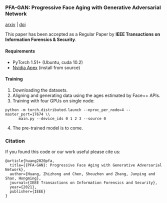 ### PFA-GAN: Progressive Face Aging with Generative Adversarial Network

[arxiv](https://arxiv.org/abs/2012.03459) | [doi](https://ieeexplore.ieee.org/document/9309246)

This paper has been accepted as a Regular Paper by **IEEE Transactions on Information Forensics & Security**.

#### Requirements

* PyTorch 1.51+ (Ubuntu, cuda 10.2)
* [Nvidia Apex](https://github.com/NVIDIA/apex) (install from source)

#### Training

1. Downloading the datasets.
2. Aligning and generating data using the ages estimated by Face++ APIs.
3. Training with four GPUs on single node:

```shell
python -m torch.distributed.launch --nproc_per_node=4 --master_port=17674 \\
      main.py --device_ids 0 1 2 3 --source 0
```
4. The pre-trained model is to come.

### Citation

If you found this code or our work useful please cite us:
```
@article{huang2020pfa,
  title={{PFA-GAN}: Progressive Face Aging with Generative Adversarial Network},
  author={Huang, Zhizhong and Chen, Shouzhen and Zhang, Junping and Shan, Hongming},
  journal={IEEE Transactions on Information Forensics and Security},
  year={2021},
  publisher={IEEE}
}
```
